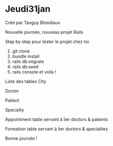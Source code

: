 # Jeudi31jan

Créé par Tanguy Blondiaux

Nouvelle journée, nouveau projet Rails

Step by step pour tester le projet chez toi
1. git clone
2. bundle install
3. rails db:migrate
4. rails db:seed
5. rails console
et voila !

Liste des tables
City

Doctor

Patient

Specialty

Appointment table servant à lier doctors & patients

Formation table servant à lier doctors & specialties

Bonne journée !
